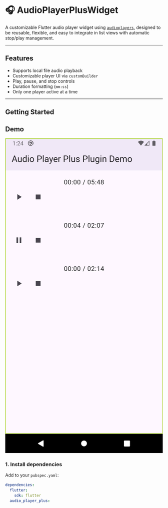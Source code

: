 # 🎧 AudioPlayerPlusWidget

A customizable Flutter audio player widget using [`audioplayers`](https://pub.dev/packages/audioplayers), designed to be reusable, flexible, and easy to integrate in list views with automatic stop/play management.

---

## Features

- Supports local file audio playback
- Customizable player UI via `customBuilder`
- Play, pause, and stop controls
- Duration formatting (`mm:ss`)
- Only one player active at a time

---

##  Getting Started

## Demo
![Demo](https://raw.githubusercontent.com/ArefkhattabGit/audio_player_plus/refs/heads/master/lib/screenshots/demo.png)


### 1. Install dependencies

Add to your `pubspec.yaml`:

```yaml
dependencies:
  flutter:
    sdk: flutter
  audio_player_plus:


